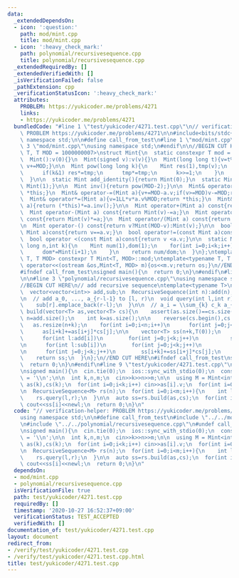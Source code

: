 ```yaml
---
data:
  _extendedDependsOn:
  - icon: ':question:'
    path: mod/mint.cpp
    title: mod/mint.cpp
  - icon: ':heavy_check_mark:'
    path: polynomial/recursivesequence.cpp
    title: polynomial/recursivesequence.cpp
  _extendedRequiredBy: []
  _extendedVerifiedWith: []
  _isVerificationFailed: false
  _pathExtension: cpp
  _verificationStatusIcon: ':heavy_check_mark:'
  attributes:
    PROBLEM: https://yukicoder.me/problems/4271
    links:
    - https://yukicoder.me/problems/4271
  bundledCode: "#line 1 \"test/yukicoder/4271.test.cpp\"\n// verification-helper:\
    \ PROBLEM https://yukicoder.me/problems/4271\n\n#include<bits/stdc++.h>\nusing\
    \ namespace std;\n\n#define call_from_test\n#line 1 \"mod/mint.cpp\"\n\n#line\
    \ 3 \"mod/mint.cpp\"\nusing namespace std;\n#endif\n\n//BEGIN CUT HERE\ntemplate<typename\
    \ T, T MOD = 1000000007>\nstruct Mint{\n  static constexpr T mod = MOD;\n  T v;\n\
    \  Mint():v(0){}\n  Mint(signed v):v(v){}\n  Mint(long long t){v=t%MOD;if(v<0)\
    \ v+=MOD;}\n\n  Mint pow(long long k){\n    Mint res(1),tmp(v);\n    while(k){\n\
    \      if(k&1) res*=tmp;\n      tmp*=tmp;\n      k>>=1;\n    }\n    return res;\n\
    \  }\n\n  static Mint add_identity(){return Mint(0);}\n  static Mint mul_identity(){return\
    \ Mint(1);}\n\n  Mint inv(){return pow(MOD-2);}\n\n  Mint& operator+=(Mint a){v+=a.v;if(v>=MOD)v-=MOD;return\
    \ *this;}\n  Mint& operator-=(Mint a){v+=MOD-a.v;if(v>=MOD)v-=MOD;return *this;}\n\
    \  Mint& operator*=(Mint a){v=1LL*v*a.v%MOD;return *this;}\n  Mint& operator/=(Mint\
    \ a){return (*this)*=a.inv();}\n\n  Mint operator+(Mint a) const{return Mint(v)+=a;}\n\
    \  Mint operator-(Mint a) const{return Mint(v)-=a;}\n  Mint operator*(Mint a)\
    \ const{return Mint(v)*=a;}\n  Mint operator/(Mint a) const{return Mint(v)/=a;}\n\
    \n  Mint operator-() const{return v?Mint(MOD-v):Mint(v);}\n\n  bool operator==(const\
    \ Mint a)const{return v==a.v;}\n  bool operator!=(const Mint a)const{return v!=a.v;}\n\
    \  bool operator <(const Mint a)const{return v <a.v;}\n\n  static Mint comb(long\
    \ long n,int k){\n    Mint num(1),dom(1);\n    for(int i=0;i<k;i++){\n      num*=Mint(n-i);\n\
    \      dom*=Mint(i+1);\n    }\n    return num/dom;\n  }\n};\ntemplate<typename\
    \ T, T MOD> constexpr T Mint<T, MOD>::mod;\ntemplate<typename T, T MOD>\nostream&\
    \ operator<<(ostream &os,Mint<T, MOD> m){os<<m.v;return os;}\n//END CUT HERE\n\
    #ifndef call_from_test\nsigned main(){\n  return 0;\n}\n#endif\n#line 1 \"polynomial/recursivesequence.cpp\"\
    \n\n#line 3 \"polynomial/recursivesequence.cpp\"\nusing namespace std;\n\n#endif\n\
    //BEGIN CUT HERE\n// add recursive sequence\ntemplate<typename T>\nstruct RecursiveSequence{\n\
    \  vector<vector<int>> add,sub;\n  RecursiveSequence(int n):add(n),sub(n+1){}\n\
    \n  // add a_0, ..., a_{r-l-1} to [l, r)\n  void query(int l,int r){\n    add[l].emplace_back(0);\n\
    \    sub[r].emplace_back(r-l);\n  }\n\n  // a_i = \\sum_{k} c_k a_{i-k}\n  vector<T>\
    \ build(vector<T> as,vector<T> cs){\n    assert(as.size()==cs.size());\n    int\
    \ n=add.size();\n    int k=as.size();\n\n    reverse(cs.begin(),cs.end());\n \
    \   as.resize(n+k);\n    for(int i=0;i<n;i++)\n      for(int j=0;j<k;j++)\n  \
    \      as[i+k]+=as[i+j]*cs[j];\n\n    vector<T> ss(n+k,T(0));\n    for(int i=0;i<n;i++){\n\
    \      for(int l:add[i])\n        for(int j=0;j<k;j++)\n          ss[i+j]+=as[l+j];\n\
    \n      for(int l:sub[i])\n        for(int j=0;j<k;j++)\n          ss[i+j]-=as[l+j];\n\
    \n      for(int j=0;j<k;j++)\n        ss[i+k]+=ss[i+j]*cs[j];\n    }\n    ss.resize(n);\n\
    \    return ss;\n  }\n};\n//END CUT HERE\n#ifndef call_from_test\nsigned main(){\n\
    \  return 0;\n}\n#endif\n#line 9 \"test/yukicoder/4271.test.cpp\"\n#undef call_from_test\n\
    \nsigned main(){\n  cin.tie(0);\n  ios::sync_with_stdio(0);\n  const char newl\
    \ = '\\n';\n\n  int k,n,m;\n  cin>>k>>n>>m;\n\n  using M = Mint<int>;\n  vector<M>\
    \ as(k),cs(k);\n  for(int i=0;i<k;i++) cin>>as[i].v;\n  for(int i=0;i<k;i++) cin>>cs[i].v;\n\
    \n  RecursiveSequence<M> rs(n);\n  for(int i=0;i<m;i++){\n    int l,r;\n    cin>>l>>r;\n\
    \    rs.query(l,r);\n  }\n\n  auto ss=rs.build(as,cs);\n  for(int i=0;i<n;i++)\
    \ cout<<ss[i]<<newl;\n  return 0;\n}\n"
  code: "// verification-helper: PROBLEM https://yukicoder.me/problems/4271\n\n#include<bits/stdc++.h>\n\
    using namespace std;\n\n#define call_from_test\n#include \"../../mod/mint.cpp\"\
    \n#include \"../../polynomial/recursivesequence.cpp\"\n#undef call_from_test\n\
    \nsigned main(){\n  cin.tie(0);\n  ios::sync_with_stdio(0);\n  const char newl\
    \ = '\\n';\n\n  int k,n,m;\n  cin>>k>>n>>m;\n\n  using M = Mint<int>;\n  vector<M>\
    \ as(k),cs(k);\n  for(int i=0;i<k;i++) cin>>as[i].v;\n  for(int i=0;i<k;i++) cin>>cs[i].v;\n\
    \n  RecursiveSequence<M> rs(n);\n  for(int i=0;i<m;i++){\n    int l,r;\n    cin>>l>>r;\n\
    \    rs.query(l,r);\n  }\n\n  auto ss=rs.build(as,cs);\n  for(int i=0;i<n;i++)\
    \ cout<<ss[i]<<newl;\n  return 0;\n}\n"
  dependsOn:
  - mod/mint.cpp
  - polynomial/recursivesequence.cpp
  isVerificationFile: true
  path: test/yukicoder/4271.test.cpp
  requiredBy: []
  timestamp: '2020-10-27 16:52:37+09:00'
  verificationStatus: TEST_ACCEPTED
  verifiedWith: []
documentation_of: test/yukicoder/4271.test.cpp
layout: document
redirect_from:
- /verify/test/yukicoder/4271.test.cpp
- /verify/test/yukicoder/4271.test.cpp.html
title: test/yukicoder/4271.test.cpp
---
```

